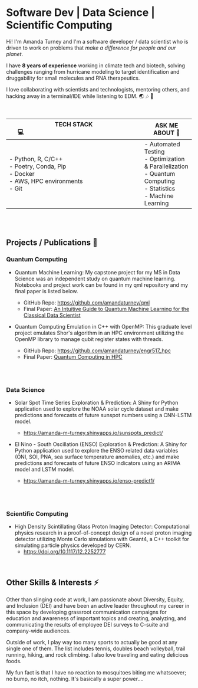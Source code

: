 # Software Dev | Data Science | Scientific Computing
Hi! I'm Amanda Turney and I'm a software developer / data scientist who is driven to work on problems that _make a difference for people and our planet_. 

I have **8 years of experience** working in climate tech and biotech, solving challenges ranging from hurricane modeling to target identification and druggability for small molecules and RNA therapeutics. 

I love collaborating with scientists and technologists, mentoring others, and hacking away in a terminal/IDE while listening to EDM. 🌏  🎶  🧬

</br>

| <span style="padding-right: 30vw;">TECH STACK 💻</span>   | ASK ME ABOUT 💬|
| -------- | ------- |
| <span style="padding-right:100px">- Python, R, C/C++ </br>- Poetry, Conda, Pip</br>- Docker</br>- AWS, HPC environments</br>- Git</span>  | - Automated Testing</br>- Optimization & Parallelization</br>-  Quantum Computing</br>- Statistics</br>- Machine Learning    |



</br>

</br>

## Projects / Publications 🔭
### Quantum Computing
- Quantum Machine Learning: My capstone project for my MS in Data Science was an independent study on quantum machine learning. Notebooks and project work can be found in my qml repository and my final paper is listed below.
    - GitHub Repo: <a href="https://github.com/amandaturney/qml" target="_blank">https://github.com/amandaturney/qml</a>
    - Final Paper: <a href="./qml_final_paper.pdf">An Intuitive Guide to Quantum Machine Learning for the Classical Data Scientist</a>

- Quantum Computing Emulation in C++ with OpenMP: This graduate level project emulates Shor's algorithm in an HPC environment utilizing the OpenMP library to manage qubit register states with threads.
    - GitHub Repo: <a href="https://github.com/amandaturney/engr517_hpc" target="_blank">https://github.com/amandaturney/engr517_hpc</a>
    - Final Paper: <a href="./hpc_517_paper.pdf" target="_blank">Quantum Computing in HPC</a>

</br>
</br>

### Data Science
- Solar Spot Time Series Exploration & Prediction: A Shiny for Python application used to explore the NOAA solar cycle dataset and make predictions and forecasts of future sunspot numbers using a CNN-LSTM model. 
    - <a href='https://amanda-m-turney.shinyapps.io/sunspots_predict/' target='_blank'>https://amanda-m-turney.shinyapps.io/sunspots_predict/</a>

- El Nino - South Oscillation (ENSO) Exploration & Prediction: A Shiny for Python application used to explore the ENSO related data variables (ONI, SOI, PNA, sea surface temperature anomalies, etc.) and make predictions and forecasts of future ENSO indicators using an ARIMA model and LSTM model.
    - <a href='https://amanda-m-turney.shinyapps.io/enso-predict1/' target='_blank'>https://amanda-m-turney.shinyapps.io/enso-predict1/</a>

</br>
</br>

### Scientific Computing
- High Density Scintillating Glass Proton Imaging Detector: Computational physics research in a proof-of-concept design of a novel proton imaging detector utilizing Monte Carlo simulations with Geant4, a C++ toolkit for simulating particle physics developed by CERN.
    - <a href="https://doi.org/10.1117/12.2252777">https://doi.org/10.1117/12.2252777</a>


</br>

## Other Skills & Interests ⚡
Other than slinging code at work, I am passionate about Diversity, Equity, and Inclusion (DEI) and have been an active leader throughout my career in this space by developing grassroot communication campaigns for education and awareness of important topics and creating, analyzing, and communicating the results of employee DEI surveys to C-suite and company-wide audiences.

Outside of work, I play way too many sports to actually be good at any single one of them. The list includes tennis, doubles beach volleyball, trail running, hiking, and rock climbing. I also love traveling and eating delicious foods.

My fun fact is that I have no reaction to mosquitoes biting me whatsoever; no bump, no itch, nothing. It's basically a super power....


